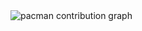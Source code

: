 <picture>
  <source media="(prefers-color-scheme: dark)" srcset="https://raw.githubusercontent.com/kimyangmin/kimyangmin/output/pacman-contribution-graph-dark.svg">
  <img alt="pacman contribution graph" src="https://raw.githubusercontent.com/kimyangmin/kimyangmin/output/pacman-contribution-graph.svg">
</picture>

###
